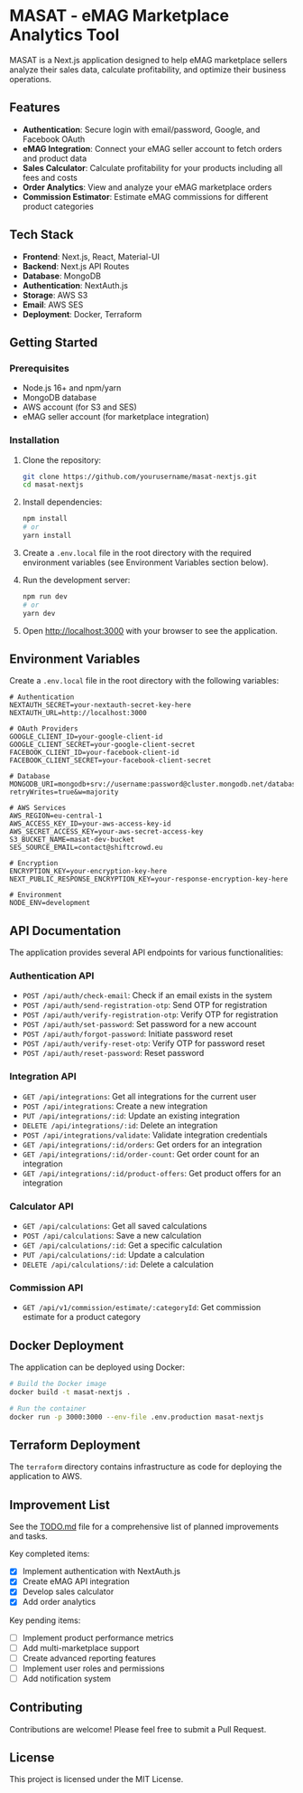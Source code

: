 # MASAT - eMAG Marketplace Analytics Tool

MASAT is a Next.js application designed to help eMAG marketplace sellers analyze their sales data, calculate profitability, and optimize their business operations.

## Features

- **Authentication**: Secure login with email/password, Google, and Facebook OAuth
- **eMAG Integration**: Connect your eMAG seller account to fetch orders and product data
- **Sales Calculator**: Calculate profitability for your products including all fees and costs
- **Order Analytics**: View and analyze your eMAG marketplace orders
- **Commission Estimator**: Estimate eMAG commissions for different product categories

## Tech Stack

- **Frontend**: Next.js, React, Material-UI
- **Backend**: Next.js API Routes
- **Database**: MongoDB
- **Authentication**: NextAuth.js
- **Storage**: AWS S3
- **Email**: AWS SES
- **Deployment**: Docker, Terraform

## Getting Started

### Prerequisites

- Node.js 16+ and npm/yarn
- MongoDB database
- AWS account (for S3 and SES)
- eMAG seller account (for marketplace integration)

### Installation

1. Clone the repository:
   ```bash
   git clone https://github.com/yourusername/masat-nextjs.git
   cd masat-nextjs
   ```

2. Install dependencies:
   ```bash
   npm install
   # or
   yarn install
   ```

3. Create a `.env.local` file in the root directory with the required environment variables (see Environment Variables section below).

4. Run the development server:
   ```bash
   npm run dev
   # or
   yarn dev
   ```

5. Open [http://localhost:3000](http://localhost:3000) with your browser to see the application.

## Environment Variables

Create a `.env.local` file in the root directory with the following variables:

```
# Authentication
NEXTAUTH_SECRET=your-nextauth-secret-key-here
NEXTAUTH_URL=http://localhost:3000

# OAuth Providers
GOOGLE_CLIENT_ID=your-google-client-id
GOOGLE_CLIENT_SECRET=your-google-client-secret
FACEBOOK_CLIENT_ID=your-facebook-client-id
FACEBOOK_CLIENT_SECRET=your-facebook-client-secret

# Database
MONGODB_URI=mongodb+srv://username:password@cluster.mongodb.net/database?retryWrites=true&w=majority

# AWS Services
AWS_REGION=eu-central-1
AWS_ACCESS_KEY_ID=your-aws-access-key-id
AWS_SECRET_ACCESS_KEY=your-aws-secret-access-key
S3_BUCKET_NAME=masat-dev-bucket
SES_SOURCE_EMAIL=contact@shiftcrowd.eu

# Encryption
ENCRYPTION_KEY=your-encryption-key-here
NEXT_PUBLIC_RESPONSE_ENCRYPTION_KEY=your-response-encryption-key-here

# Environment
NODE_ENV=development
```

## API Documentation

The application provides several API endpoints for various functionalities:

### Authentication API

- `POST /api/auth/check-email`: Check if an email exists in the system
- `POST /api/auth/send-registration-otp`: Send OTP for registration
- `POST /api/auth/verify-registration-otp`: Verify OTP for registration
- `POST /api/auth/set-password`: Set password for a new account
- `POST /api/auth/forgot-password`: Initiate password reset
- `POST /api/auth/verify-reset-otp`: Verify OTP for password reset
- `POST /api/auth/reset-password`: Reset password

### Integration API

- `GET /api/integrations`: Get all integrations for the current user
- `POST /api/integrations`: Create a new integration
- `PUT /api/integrations/:id`: Update an existing integration
- `DELETE /api/integrations/:id`: Delete an integration
- `POST /api/integrations/validate`: Validate integration credentials
- `GET /api/integrations/:id/orders`: Get orders for an integration
- `GET /api/integrations/:id/order-count`: Get order count for an integration
- `GET /api/integrations/:id/product-offers`: Get product offers for an integration

### Calculator API

- `GET /api/calculations`: Get all saved calculations
- `POST /api/calculations`: Save a new calculation
- `GET /api/calculations/:id`: Get a specific calculation
- `PUT /api/calculations/:id`: Update a calculation
- `DELETE /api/calculations/:id`: Delete a calculation

### Commission API

- `GET /api/v1/commission/estimate/:categoryId`: Get commission estimate for a product category

## Docker Deployment

The application can be deployed using Docker:

```bash
# Build the Docker image
docker build -t masat-nextjs .

# Run the container
docker run -p 3000:3000 --env-file .env.production masat-nextjs
```

## Terraform Deployment

The `terraform` directory contains infrastructure as code for deploying the application to AWS.

## Improvement List

See the [TODO.md](./doc/TODO.md) file for a comprehensive list of planned improvements and tasks.

Key completed items:
- [x] Implement authentication with NextAuth.js
- [x] Create eMAG API integration
- [x] Develop sales calculator
- [x] Add order analytics

Key pending items:
- [ ] Implement product performance metrics
- [ ] Add multi-marketplace support
- [ ] Create advanced reporting features
- [ ] Implement user roles and permissions
- [ ] Add notification system

## Contributing

Contributions are welcome! Please feel free to submit a Pull Request.

## License

This project is licensed under the MIT License.
